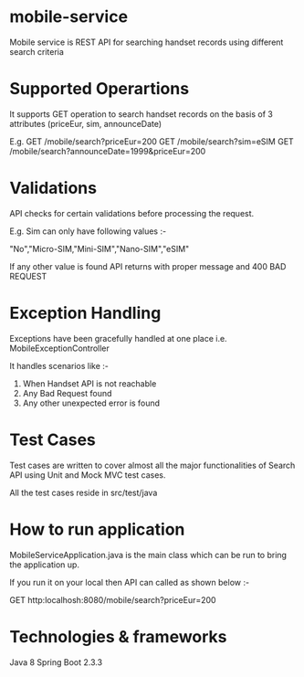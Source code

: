 # mobile-service
Mobile service is REST API for searching handset records using different search criteria

# Supported Operartions
It supports GET operation to search handset records on the basis of 3 attributes (priceEur, sim, announceDate)

E.g. GET /mobile/search?priceEur=200
     GET /mobile/search?sim=eSIM
     GET /mobile/search?announceDate=1999&priceEur=200
     
# Validations
API checks for certain validations before processing the request.

E.g. Sim can only have following values :-

"No","Micro-SIM,"Mini-SIM","Nano-SIM","eSIM"

If any other value is found API returns with proper message and 400 BAD REQUEST

# Exception Handling
Exceptions have been gracefully handled at one place i.e. MobileExceptionController

It handles scenarios like :-

1) When Handset API is not reachable
2) Any Bad Request found
3) Any other unexpected error is found

# Test Cases
Test cases are written to cover almost all the major functionalities of Search API using Unit and Mock MVC test cases.

All the test cases reside in src/test/java

# How to run application
MobileServiceApplication.java is the main class which can be run to bring the application up.

If you run it on your local then API can called as shown below :-

GET http:localhosh:8080/mobile/search?priceEur=200

# Technologies & frameworks 
Java 8 
Spring Boot 2.3.3
